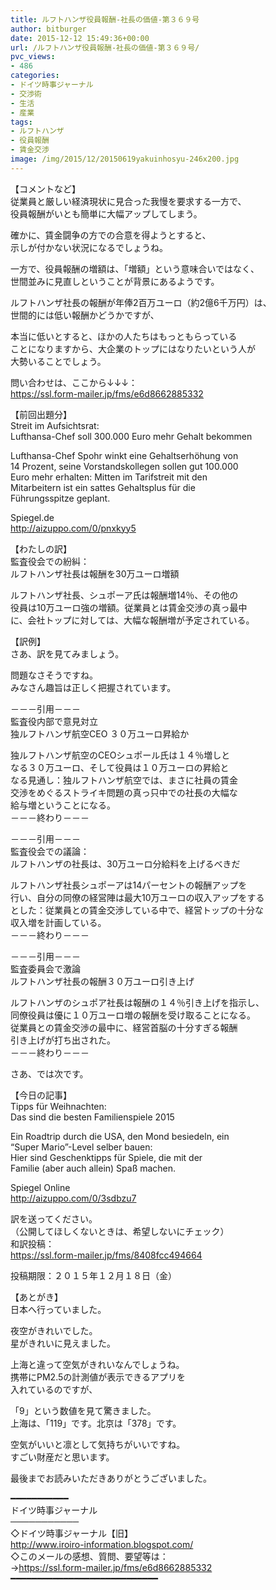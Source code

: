 ```yaml
---
title: ルフトハンザ役員報酬-社長の価値-第３６９号
author: bitburger
date: 2015-12-12 15:49:36+00:00
url: /ルフトハンザ役員報酬-社長の価値-第３６９号/
pvc_views:
- 486
categories:
- ドイツ時事ジャーナル
- 交渉術
- 生活
- 産業
tags:
- ルフトハンザ
- 役員報酬
- 賃金交渉
image: /img/2015/12/20150619yakuinhosyu-246x200.jpg
---
```

【コメントなど】  
従業員と厳しい経済現状に見合った我慢を要求する一方で、  
役員報酬がいとも簡単に大幅アップしてしまう。  
  
確かに、賃金闘争の方での合意を得ようとすると、  
示しが付かない状況になるでしょうね。  
  
一方で、役員報酬の増額は、「増額」という意味合いではなく、  
世間並みに見直しということが背景にあるようです。  
  
ルフトハンザ社長の報酬が年俸2百万ユーロ（約2億6千万円）は、  
世間的には低い報酬かどうかですが、  
  
本当に低いとすると、ほかの人たちはもっともらっている  
ことになりますから、大企業のトップにはなりたいという人が  
大勢いることでしょう。  
  
  
問い合わせは、ここから↓↓↓：  
<https://ssl.form-mailer.jp/fms/e6d8662885332>  
  
  
【前回出題分】  
Streit im Aufsichtsrat:  
Lufthansa-Chef soll 300.000 Euro mehr Gehalt bekommen  
  
Lufthansa-Chef Spohr winkt eine Gehaltserhöhung von  
14 Prozent, seine Vorstandskollegen sollen gut 100.000  
Euro mehr erhalten: Mitten im Tarifstreit mit den  
Mitarbeitern ist ein sattes Gehaltsplus für die  
Führungsspitze geplant.  
  
Spiegel.de  
<http://aizuppo.com/0/pnxkyy5>  
  
【わたしの訳】  
監査役会での紛糾：  
ルフトハンザ社長は報酬を30万ユーロ増額  
  
ルフトハンザ社長、シュポーア氏は報酬増14％、その他の  
役員は10万ユーロ強の増額。従業員とは賃金交渉の真っ最中  
に、会社トップに対しては、大幅な報酬増が予定されている。  
  
  
【訳例】  
さあ、訳を見てみましょう。  
  
問題なさそうですね。  
みなさん趣旨は正しく把握されています。  
  
－－－引用－－－  
監査役内部で意見対立  
独ルフトハンザ航空CEO ３０万ユーロ昇給か  
  
独ルフトハンザ航空のCEOシュポール氏は１４％増しと  
なる３０万ユーロ、そして役員は１０万ユーロの昇給と  
なる見通し：独ルフトハンザ航空では、まさに社員の賃金  
交渉をめぐるストライキ問題の真っ只中での社長の大幅な  
給与増ということになる。  
－－－終わり－－－  
  
  
－－－引用－－－  
監査役会での議論：  
ルフトハンザの社長は、30万ユーロ分給料を上げるべきだ  
  
ルフトハンザ社長シュポーアは14パーセントの報酬アップを  
行い、自分の同僚の経営陣は最大10万ユーロの収入アップをする  
とした：従業員との賃金交渉している中で、経営トップの十分な  
収入増を計画している。  
－－－終わり－－－  
  
  
－－－引用－－－  
監査委員会で激論  
ルフトハンザ社長の報酬３０万ユーロ引き上げ  
  
ルフトハンザのシュポア社長は報酬の１４％引き上げを指示し、  
同僚役員は優に１０万ユーロ増の報酬を受け取ることになる。  
従業員との賃金交渉の最中に、経営首脳の十分すぎる報酬  
引き上げが打ち出された。  
－－－終わり－－－  
  
  
  
さあ、では次です。  
  
【今日の記事】  
Tipps für Weihnachten:  
Das sind die besten Familienspiele 2015  
  
Ein Roadtrip durch die USA, den Mond besiedeln, ein  
&#8220;Super Mario&#8221;-Level selber bauen:  
Hier sind Geschenktipps für Spiele, die mit der  
Familie (aber auch allein) Spaß machen.  
  
Spiegel Online  
<http://aizuppo.com/0/3sdbzu7>  
  
訳を送ってください。  
（公開してほしくないときは、希望しないにチェック）  
和訳投稿：  
 <https://ssl.form-mailer.jp/fms/8408fcc494664>  
  
投稿期限：２０１５年１２月１８日（金）  
  
【あとがき】  
日本へ行っていました。  
  
夜空がきれいでした。  
星がきれいに見えました。  
  
上海と違って空気がきれいなんでしょうね。  
携帯にPM2.5の計測値が表示できるアプリを  
入れているのですが、  
  
「9」という数値を見て驚きました。  
上海は、「119」です。北京は「378」です。  
  
空気がいいと凛として気持ちがいいですね。  
すごい財産だと思います。  
  
  
最後までお読みいただきありがとうございました。  
  
  
━━━━━━━━━━━  
ドイツ時事ジャーナル  
───────────  
◇ドイツ時事ジャーナル【旧】  
<http://www.iroiro-information.blogspot.com/>  
◇このメールの感想、質問、要望等は：  
-><https://ssl.form-mailer.jp/fms/e6d8662885332>  
━━━━━━━━━━━━━━━━━━━━━━━━━━━━